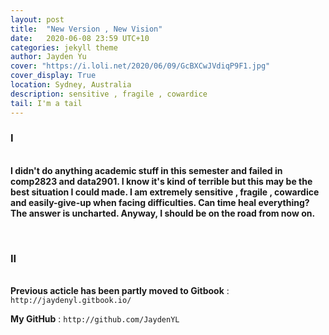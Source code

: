 ```yaml
---
layout: post
title:  "New Version , New Vision"
date:   2020-06-08 23:59 UTC+10
categories: jekyll theme
author: Jayden Yu
cover: "https://i.loli.net/2020/06/09/GcBXCwJVdiqP9F1.jpg"
cover_display: True
location: Sydney, Australia
description: sensitive , fragile , cowardice
tail: I'm a tail
---
```


###  I

<br>**I didn't do anything academic stuff in this semester and failed in comp2823 and data2901. I know it's kind of terrible but this may be the best situation I could made. I am extremely sensitive , fragile , cowardice and easily-give-up when facing difficulties. Can time heal everything? The answer is uncharted. Anyway, I should be on the road from now on.** 

<br>

### II

<br>**Previous acticle has been partly moved to Gitbook**  : ``` http://jaydenyl.gitbook.io/```

**My GitHub** : ```http://github.com/JaydenYL```

